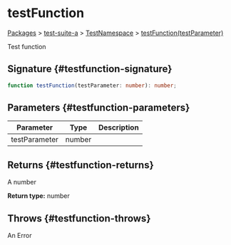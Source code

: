 # testFunction

[Packages](/) &gt; [test-suite-a](/test-suite-a/) &gt; [TestNamespace](/test-suite-a/testnamespace-namespace/) &gt; [testFunction(testParameter)](/test-suite-a/testnamespace-namespace/testfunction-function)

Test function

## Signature {#testfunction-signature}

```typescript
function testFunction(testParameter: number): number;
```

## Parameters {#testfunction-parameters}

| Parameter | Type | Description |
| --- | --- | --- |
| testParameter | number |  |

## Returns {#testfunction-returns}

A number

**Return type:** number

## Throws {#testfunction-throws}

An Error
